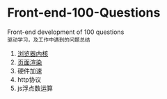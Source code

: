 # Front-end-100-Questions
Front-end development of 100 questions   
`驱动学习，及工作中遇到的问题总结`
1. [浏览器内核](https://github.com/Mrzhangqc/Front-end-100-Questions/issues/1)
2. [页面渲染](https://github.com/Mrzhangqc/Front-end-100-Questions/issues/2)
3. 硬件加速
4. http协议
5. js浮点数运算

